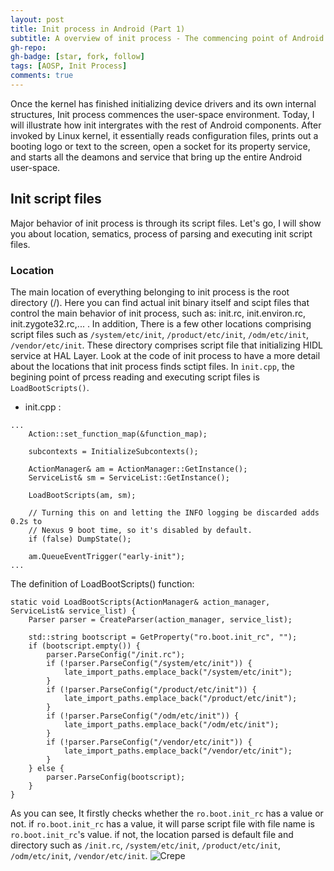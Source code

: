 ```yaml
---
layout: post
title: Init process in Android (Part 1)
subtitle: A overview of init process - The commencing point of Android componets
gh-repo:
gh-badge: [star, fork, follow]
tags: [AOSP, Init Process]
comments: true
---
```

Once the kernel has finished initializing device drivers and its own internal structures, Init process commences the user-space environment.
Today, I will illustrate how init intergrates with the rest of Android components. After invoked by Linux kernel, it essentially reads configuration files, prints out a booting logo or text to the screen, open a socket for its property service, and starts all the deamons and service that bring up the entire Android user-space.
## Init script files
Major behavior of init process is through its script files. Let's go, I will show you about location, sematics, process of parsing and executing init script files.
### Location
The main location of everything belonging to init process is the root directory (/). Here you can find actual init binary itself and scipt files that control the main behavior of init process, such as: init.rc, init.environ.rc, init.zygote32.rc,... . In addition, There is a few other locations comprising script files such as ```/system/etc/init```, ```/product/etc/init```, ```/odm/etc/init```, ```/vendor/etc/init```. These directory comprises script file that initializing HIDL service at HAL Layer.
Look at the code of init process to have a more detail about the locations that init process finds sctipt files. In ```init.cpp```, the begining point of prcess reading and executing script files is ```LoadBootScripts()```.
- init.cpp :
~~~
...
    Action::set_function_map(&function_map);

    subcontexts = InitializeSubcontexts();

    ActionManager& am = ActionManager::GetInstance();
    ServiceList& sm = ServiceList::GetInstance();

    LoadBootScripts(am, sm);

    // Turning this on and letting the INFO logging be discarded adds 0.2s to
    // Nexus 9 boot time, so it's disabled by default.
    if (false) DumpState();

    am.QueueEventTrigger("early-init");
...
~~~
The definition of LoadBootScripts() function: 
~~~
static void LoadBootScripts(ActionManager& action_manager, ServiceList& service_list) {
    Parser parser = CreateParser(action_manager, service_list);

    std::string bootscript = GetProperty("ro.boot.init_rc", "");
    if (bootscript.empty()) {
        parser.ParseConfig("/init.rc");
        if (!parser.ParseConfig("/system/etc/init")) {
            late_import_paths.emplace_back("/system/etc/init");
        }
        if (!parser.ParseConfig("/product/etc/init")) {
            late_import_paths.emplace_back("/product/etc/init");
        }
        if (!parser.ParseConfig("/odm/etc/init")) {
            late_import_paths.emplace_back("/odm/etc/init");
        }
        if (!parser.ParseConfig("/vendor/etc/init")) {
            late_import_paths.emplace_back("/vendor/etc/init");
        }
    } else {
        parser.ParseConfig(bootscript);
    }
}
~~~
As you can see, It firstly checks whether the ```ro.boot.init_rc``` has a value or not. if ```ro.boot.init_rc``` has a value, it will parse script file with file name is ```ro.boot.init_rc```'s value. if not, the location parsed is default file and directory such as ```/init.rc```, ```/system/etc/init```, ```/product/etc/init```, ```/odm/etc/init```, ```/vendor/etc/init```.
![Crepe](https://hungemb.github.io/images/1a.jpg)





